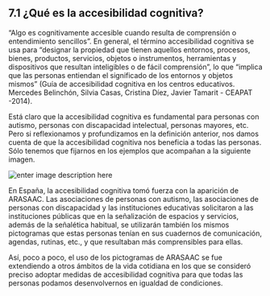 ## 7.1 ¿Qué es la accesibilidad cognitiva?

“Algo es cognitivamente accesible cuando resulta de comprensión o entendimiento sencillos”. En general, el término accesibilidad cognitiva se usa para “designar la propiedad que tienen aquellos entornos, procesos, bienes, productos, servicios, objetos o instrumentos, herramientas y dispositivos que resultan inteligibles o de fácil comprensión”, lo que “implica que las personas entiendan el significado de los entornos y objetos mismos” (Guía de accesibilidad cognitiva en los centros educativos. Mercedes Belinchón, Silvia Casas, Cristina Díez, Javier Tamarit - CEAPAT -2014).

Está claro que la accesibilidad cognitiva es fundamental para personas con autismo, personas con discapacidad intelectual, personas mayores, etc. Pero si reflexionamos y profundizamos en la definición anterior, nos damos cuenta de que la accesibilidad cognitiva nos beneficia a todas las personas. Sólo tenemos que fijarnos en los ejemplos que acompañan a la siguiente imagen.

![enter image description here](https://static.arasaac.org/images/aularagon/Accesibilidad_cognitiva_diapositiva.jpg)

En España, la accesibilidad cognitiva tomó fuerza con la aparición de ARASAAC. Las asociaciones de personas con autismo, las asociaciones de personas con discapacidad y las instituciones educativas solicitaron a las instituciones públicas que en la señalización de espacios y servicios, además de la señalética habitual, se utilizarán también los mismos pictogramas que estas personas tenían en sus cuadernos de comunicación, agendas, rutinas, etc., y que resultaban más comprensibles para ellas.

Así, poco a poco, el uso de los pictogramas de ARASAAC se fue extendiendo a otros ámbitos de la vida cotidiana en los que se consideró preciso adoptar medidas de accesibilidad cognitiva para que todas las personas podamos desenvolvernos en igualdad de condiciones.
